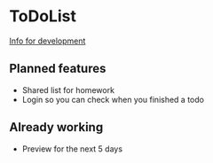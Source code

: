 # ToDoList

[Info for development](https://github.com/31ank/ToDoList/wiki)

## Planned features
* Shared list for homework
* Login so you can check when you finished a todo

## Already working
* Preview for the next 5 days
